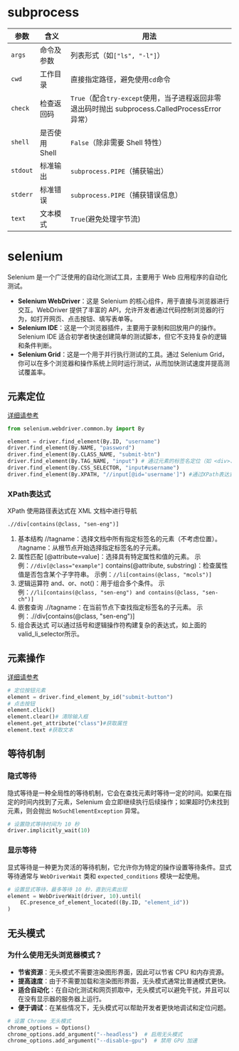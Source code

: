 # subprocess

| 参数   | 含义    | 用法      |
| -------- | -------------- | --------------------------------- |
| `args`   | 命令及参数     | 列表形式（如`["ls", "-l"]`）      |
| `cwd`    | 工作目录       | 直接指定路径，避免使用`cd`命令    |
| `check`  | 检查返回码     | `True`（配合`try-except`使用，当子进程返回非零退出码时抛出 subprocess.CalledProcessError 异常）    |
| `shell`  | 是否使用 Shell | `False`（除非需要 Shell 特性）    |
| `stdout` | 标准输出       | `subprocess.PIPE`（捕获输出）     |
| `stderr` | 标准错误       | `subprocess.PIPE`（捕获错误信息） |
| `text`   | 文本模式       | `True`(避免处理字节流)            |

# selenium

Selenium 是一个广泛使用的自动化测试工具，主要用于 Web 应用程序的自动化测试。

- **Selenium WebDriver**：这是 Selenium 的核心组件，用于直接与浏览器进行交互。WebDriver 提供了丰富的 API，允许开发者通过代码控制浏览器的行为，如打开网页、点击按钮、填写表单等。
- **Selenium IDE**：这是一个浏览器插件，主要用于录制和回放用户的操作。Selenium IDE 适合初学者快速创建简单的测试脚本，但它不支持复杂的逻辑和条件判断。
- **Selenium Grid**：这是一个用于并行执行测试的工具。通过 Selenium Grid，你可以在多个浏览器和操作系统上同时运行测试，从而加快测试速度并提高测试覆盖率。



## 元素定位

[详细请参考](https://www.runoob.com/selenium/selenium-element-positioning.html)

```python
from selenium.webdriver.common.by import By

element = driver.find_element(By.ID, "username")
driver.find_element(By.NAME, "password")
driver.find_element(By.CLASS_NAME, "submit-btn")
driver.find_element(By.TAG_NAME, "input") # 通过元素的标签名定位（如 <div>、<input> 等）。
driver.find_element(By.CSS_SELECTOR, "input#username")
driver.find_element(By.XPATH, "//input[@id='username']") #通过XPath表达式定位
```

### XPath表达式

XPath 使用路径表达式在 XML 文档中进行导航



```xml
.//div[contains(@class, "sen-eng")]
```

1. 基本结构
   //tagname：选择文档中所有指定标签名的元素（不考虑位置）。
   /tagname：从根节点开始选择指定标签名的子元素。
2. 属性匹配
   [@attribute=value]：选择具有特定属性和值的元素。 示例：`//div[@class="example"]`
   contains(@attribute, substring)：检查属性值是否包含某个子字符串。 示例：`//li[contains(@class, "mcols")]`
3. 逻辑运算符
   and、or、not()：用于组合多个条件。 示例：`//li[contains(@class, "sen-eng") and contains(@class, "sen-ch")]`
4. 嵌套查询
   .//tagname：在当前节点下查找指定标签名的子元素。 示例：.//div[contains(@class, "sen-eng")]
5. 组合表达式
   可以通过括号和逻辑操作符构建复杂的表达式，如上面的valid_li_selector所示。

## 元素操作

[详细请参考](https://www.runoob.com/selenium/selenium-ele-operator.html)

```python
# 定位按钮元素
element = driver.find_element_by_id("submit-button")
# 点击按钮
element.click()
element.clear()# 清除输入框
element.get_attribute("class")#获取属性
element.text #获取文本

```

## 等待机制

### 隐式等待

隐式等待是一种全局性的等待机制，它会在查找元素时等待一定的时间。如果在指定的时间内找到了元素，Selenium 会立即继续执行后续操作；如果超时仍未找到元素，则会抛出 `NoSuchElementException` 异常。

```python
# 设置隐式等待时间为 10 秒
driver.implicitly_wait(10)
```



### 显示等待

显式等待是一种更为灵活的等待机制，它允许你为特定的操作设置等待条件。显式等待通常与 `WebDriverWait` 类和 `expected_conditions` 模块一起使用。

```python
# 设置显式等待，最多等待 10 秒，直到元素出现
element = WebDriverWait(driver, 10).until(
    EC.presence_of_element_located((By.ID, "element_id"))
)
```

## 无头模式

### 为什么使用无头浏览器模式？

- **节省资源**：无头模式不需要渲染图形界面，因此可以节省 CPU 和内存资源。
- **提高速度**：由于不需要加载和渲染图形界面，无头模式通常比普通模式更快。
- **适合自动化**：在自动化测试和网页抓取中，无头模式可以避免干扰，并且可以在没有显示器的服务器上运行。
- **便于调试**：在某些情况下，无头模式可以帮助开发者更快地调试和定位问题。

```python
# 设置 Chrome 无头模式
chrome_options = Options()
chrome_options.add_argument("--headless")  # 启用无头模式
chrome_options.add_argument("--disable-gpu")  # 禁用 GPU 加速
```

